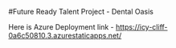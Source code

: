 #Future Ready Talent Project - Dental Oasis


Here is Azure Deployment link - https://icy-cliff-0a6c50810.3.azurestaticapps.net/
